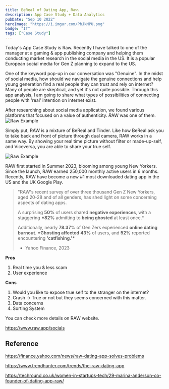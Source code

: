 ```yaml
---
title: BeReal of Dating App, Raw.
description: App Case Study + Data Analytics
pubDate: "Sep 10 2022"
heroImage: "https://i.imgur.com/PbJkMPU.png"
badge: "IT"
tags: ["Case Study"]
---
```


Today's App Case Study is Raw. Recently I have talked to one of the manager at a gaming & app publishing company and helping them conducting market research in the social media in the US. It is a popular European social media for Gen Z planning to expand to the US.

One of the keyword pop-up in our conversation was "Genuine". In the midst of social media, how should we navigate the genuine connections and help young generation find a real people they can trust and rely on internet? Many of people are skeptical, and yet it's not quite possible. Through this app analysis, I am going to share what types of possibilities of connecting people with 'real' intention on internet exist.

After researching about social media application, we found various platforms that focused on a value of authenticity. *R*AW was one of them.
![Raw Example](https://i.imgur.com/TVffdcs.png)

Simply put, RAW is a mixture of BeReal and Tinder. Like how BeReal ask you to take back and front of picture through dual camera, RAW works in a same way. By showing your real time picture without filter or made-up-self, and Viceversa, you are able to share your true self.

![Raw Example](https://i.imgur.com/8BxfNPH.png)

RAW first started in Summer 2023, blooming among young New Yorkers. Since the launch, RAW earned 250,000 monthly active users in 6 months. Recently, RAW have become a new #1 most downloaded dating app in the US and the UK Google Play.

> "RAW's recent survey of over three thousand Gen Z New Yorkers, aged 20-28 and of all genders, has shed light on some concerning aspects of dating apps.
>
> A surprising **50%** of users shared **negative experiences**, with a staggering **\*82%** admitting to **being ghosted** at least once.\*
>
> Additionally, nearly **78.37**% of Gen Zers experienced **online dating burnout**. **\*Ghosting affected** **43%** of users, and **52%** reported encountering **'catfishing.'\***
>
> - Yahoo Finance, 2023

**Pros**

1. Real time you & less scam
2. User experience

**Cons**

1. Would you like to expose true self to the stranger on the internet?
2. Crash -> True or not but they seems concerned with this matter.
3. Data concerns
4. Sorting System

You can check more details on RAW website.

https://www.raw.app/socials

## Reference

https://finance.yahoo.com/news/raw-dating-app-solves-problems

https://www.trendhunter.com/trends/the-raw-dating-app

https://techround.co.uk/women-in-startups-tech/29-marina-anderson-co-founder-of-dating-app-raw/
